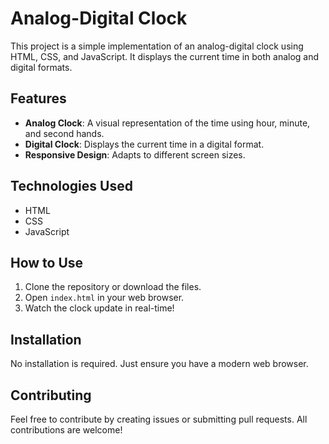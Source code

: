 # Analog-Digital Clock

This project is a simple implementation of an analog-digital clock using HTML, CSS, and JavaScript. It displays the current time in both analog and digital formats.

## Features

- **Analog Clock**: A visual representation of the time using hour, minute, and second hands.
- **Digital Clock**: Displays the current time in a digital format.
- **Responsive Design**: Adapts to different screen sizes.

## Technologies Used

- HTML
- CSS
- JavaScript

## How to Use

1. Clone the repository or download the files.
2. Open `index.html` in your web browser.
3. Watch the clock update in real-time!

## Installation

No installation is required. Just ensure you have a modern web browser.

## Contributing

Feel free to contribute by creating issues or submitting pull requests. All contributions are welcome!

